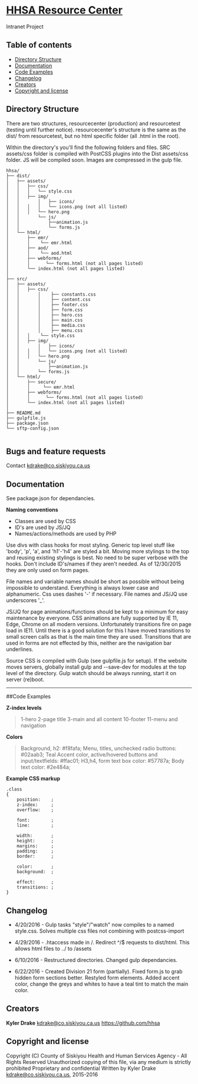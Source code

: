 # [HHSA Resource Center](http://resourcecenter.hsd.lan)
Intranet Project

## Table of contents

* [Directory Structure](#directory-structure)
* [Documentation](#documentation)
* [Code Examples](#code-examples)
* [Changelog](#changelog)
* [Creators](#creators)
* [Copyright and license](#copyright-and-license)

## Directory Structure
There are two structures, resourcecenter (production) and resourcetest (testing until further notice). resourcecenter's structure is the same as the dist/ from resourcetest, but no html specific folder (all .html in the root).

Within the directory's you'll find the following folders and files. SRC assets/css folder is compiled with PostCSS plugins into the Dist assets/css folder. JS will be compiled soon. Images are compressed in the gulp file.

```
hhsa/
├── dist/
│	├── assets/
│	│	├── css/
│	│	│   └── style.css
│	│	├── img/
│	│   	│   ├── icons/
│	│	│   │	└── icons.png (not all listed)
│	│	│   └── hero.png
│	│       └── js/
│	│   	    ├──animation.js
│	│           └── forms.js
│	└── html/		
│	    ├── emr/
│	    │	 └── emr.html
│	    ├── aod/
│	    │    └── aod.html
│	    ├── webforms/
│	    │	   └── forms.html (not all pages listed)
│	    └── index.html (not all pages listed)
│   
├── src/
│	├── assets/
│	│	├── css/
│	│   	│    ├── constants.css
│	│   	│    ├── content.css
│	│   	│    ├── footer.css
│	│   	│    ├── form.css
│	│   	│    ├── hero.css
│	│   	│    ├── main.css
│	│   	│    ├── media.css
│	│   	│    ├── menu.css
│	│	│    └── style.css
│	│	├── img/
│	│   	│   ├── icons/
│	│	│   │	└── icons.png (not all listed)
│	│	│   └── hero.png
│	│   	└── js/
│	│   	    ├──animation.js
│	│	    └── forms.js
│	└── html/		
│	    ├── secure/
│	    │	  └── emr.html
│	    ├── webforms/
│	    │	   └── forms.html (not all pages listed)
│	    └── index.html (not all pages listed)
│
├── README.md
├── gulpfile.js
├── package.json
└── sftp-config.json


```

## Bugs and feature requests

Contact kdrake@co.siskiyou.ca.us


## Documentation

See package.json for dependancies. 

**Naming conventions**

* Classes are used by CSS
* ID's are used by JS/JQ
* Names/actions/methods are used by PHP
	
Use divs with class hooks for most styling. Generic top level stuff like 'body', 'p', 'a', and 'h1'-'h4' are styled a bit. Moving more stylings to the top and reusing existing stylings is best.
No need to be super verbose with the hooks. Don't include ID's/names if they aren't needed. As of 12/30/2015 they are only used on form pages.
	
File names and variable names should be short as possible without being impossible to understand. Everything is always lower case and alphanumeric. Css uses dashes '-' if necessary. File names and JS/JQ use underscores '_'. 
	
JS/JQ for page animations/functions should be kept to a minimum for easy maintenance by everyone. CSS animations are fully supported by IE 11, Edge, Chrome on all modern versions. 
Unfortunately transitions fire on page load in IE11. Until there is a good solution for this I have moved transitions to small screen calls as that is the main time they are used.
Transitions that are used in forms are not effected by this, neither are the navigation bar underlines.

Source CSS is compiled with Gulp (see gulpfile.js for setup). If the website moves servers, globally install gulp and --save-dev for modules at the top level of the directory. Gulp watch should be always running, start it on server (re)boot.


----------
##Code Examples

**Z-index levels**
>1-hero
>2-page title
>3-main and all content
>10-footer
>11-menu and navigation

**Colors**
>Background, h2: #f8fafa;
>Menu, titles, unchecked radio buttons: #02aab3; Teal
>Accent color, active/hovered buttons and input/textfields: #ffac01; 
>H3,h4, form text box color: #57787a;
>Body text color: #2e484a;



**Example CSS markup**

    .class  
    { 
	    position:    ; 	
	    z-index:     ; 	
	    overflow:    ;
	     	 
	    font:        ;
	    line:        ;
	     
	    width:       ; 
	    height:      ;
	    margins:     ; 	
	    padding:     ; 
	    border:      ;
	    
	    color:       ; 
	    background:  ;
	    
	    effect:      ;
	    transitions: ; 
    }

## Changelog

* 4/20/2016 - Gulp tasks "style"/"watch" now compiles to a named style.css. Solves multiple css files not combining with postcss-import
	
* 4/29/2016 - .htaccess made in /. Redirect ^/$ requests to dist/html. This allows html files to ../ to /assets

* 6/10/2016 - Restructured directories. Changed gulp dependancies.

* 6/22/2016 - Created Division 21 form (partially). Fixed form.js to grab hidden form sections better. Restyled form elements. Added accent color, change the greys and whites to have a teal tint to match the main color.


## Creators

**Kyler Drake**
<kdrake@co.siskiyou.ca.us>
<https://github.com/hhsa>


## Copyright and license

Copyright (C) County of Siskiyou Health and Human Services Agency - All Rights Reserved
Unauthorized copying of this file, via any medium is strictly prohibited
Proprietary and confidential
Written by Kyler Drake <kdrake@co.siskiyou.ca.us>, 2015-2016
